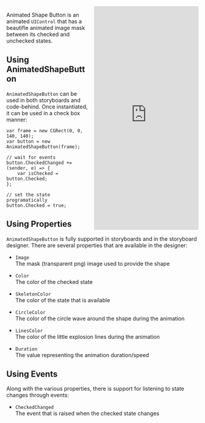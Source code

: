 
<iframe src="https://appetize.io/embed/cy49x2qpny1xrmb6vd8vudkj4w?device=iphone5s&scale=75&autoplay=true&orientation=portrait&deviceColor=black" 
        width="274px" height="587px" frameborder="0" scrolling="no"
        style="float:right;margin-left:1em;">&nbsp;</iframe>

Animated Shape Button is an animated `UIControl` that has a beautifle animated image mask between its checked
and unchecked states.

##  Using AnimatedShapeButton

`AnimatedShapeButton` can be used in both storyboards and code-behind. Once instantiated, it can be used
in a check box manner:

    var frame = new CGRect(0, 0, 140, 140);
    var button = new AnimatedShapeButton(frame);
    
    // wait for events
    button.CheckedChanged += (sender, e) => {
        var isChecked = button.Checked;
    };
    
    // set the state programatically
    button.Checked = true;

## Using Properties

`AnimatedShapeButton` is fully supported in storyboards and in the storyboard designer. 
There are several properties that are available in the designer:

  * `Image`  
    The mask (transparent png) image used to provide the shape
    
  * `Color`  
    The color of the checked state
    
  * `SkeletonColor`  
    The color of the state that is available
    
  * `CircleColor`  
    The color of the circle wave around the shape during the animation
    
  * `LinesColor`  
    The color of the little explosion lines during the animation
    
  * `Duration`  
    The value representing the animation duration/speed
    
## Using Events

Along with the various properties, there is support for listening to state changes through events:
    
  * `CheckedChanged`  
    The event that is raised when the checked state changes
